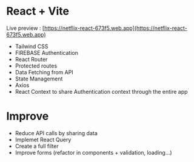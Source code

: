 # React + Vite

Live preview : [https://netflix-react-673f5.web.app](https://netflix-react-673f5.web.app)

- Tailwind CSS
- FIREBASE Authentication
- React Router
- Protected routes
- Data Fetching from API
- State Management
- Axios
- React Context to share Authentication context through the entire app

# Improve

- Reduce API calls by sharing data
- Implemet React Query
- Create a full filter
- Improve forms (refactor in components + validation, loading...)

